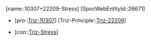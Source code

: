﻿---
type: TrizContradiction
aliases:
- 10307+22209-Stress
license: CC BY-SA 4.0
copyright: https://github.com/SpocWeb
IsDeleted: false
IsReadOnly: false
Confidential: public
tags: 
- Triz/Contradiction
---
[name::10307+22209-Stress]
[SpocWebEntityId::26671]
+ [pro::[Triz-10307](Triz-10307)]
[Triz-Principle::[Triz-22209](Triz-22209)]
- [con::[Triz-Stress](tech/Triz/Parameter/Triz-Stress.md)]

